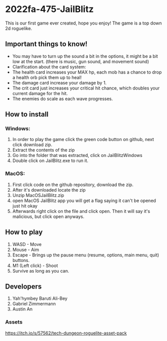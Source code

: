 # 2022fa-475-JailBlitz
This is our first game ever created, hope you enjoy! The game is a top down 2d roguelike.


## Important things to know!
- You may have to turn up the sound a bit in the options, it might be a bit low at the start. (there is music, gun sound, and movement sound)
- Clarification about the card system: 
- The health card increases your MAX hp, each mob has a chance to drop a health orb pick them up to heal!
- The damage card increase your damage by 1.
- The crit card just increases your critical hit chance, which doubles your current damage for the hit.
- The enemies do scale as each wave progresses.



## How to install 

### Windows:
1. In order to play the game click the green code button on github, next click download zip.
2. Extract the contents of the zip
3. Go into the folder that was extracted, click on JailBlitzWindows
4. Double click on JailBlitz.exe to run it.


### MacOS:
1. First click code on the github repository, download the zip.
2. After it's downloaded locate the zip
3. Unzip MacOSJailBlitz.zip
4. open MacOS JailBlitz app you will get a flag saying it can't be opened just hit okay
5. Afterwards right click on the file and click open. Then it will say it's malicious, but click open anyways.

## How to play
1. WASD - Move
2. Mouse - Aim
3. Escape - Brings up the pause menu (resume, options, main menu, quit) buttons.
4. M1 (Left click) - Shoot
5. Survive as long as you can.

## Developers
1. Yah'hymbey Baruti Ali-Bey
2. Gabriel Zimmermann
3. Austin An

### Assets
https://itch.io/s/57562/tech-dungeon-roguelite-asset-pack

